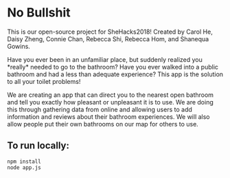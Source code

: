 # No Bullshit
<p>This is our open-source project for SheHacks2018!
Created by Carol He, Daisy Zheng, Connie Chan, Rebecca Shi, Rebecca Hom, and Shanequa Gowins.</p>
<p>
Have you ever been in an unfamiliar place, but suddenly realized you *really* needed to go to the bathroom? Have you ever walked into a public bathroom and had a less than adequate experience? This app is the solution to all your toilet problems!</p>
<p>We are creating an app that can direct you to the nearest open bathroom and tell you exactly how pleasant or unpleasant it is to use. We are doing this through gathering data from online and allowing users to add information and reviews about their bathroom experiences. We will also allow people put their own bathrooms on our map for others to use.</p>

## To run locally:
<pre><code>npm install
node app.js
</code></pre>
